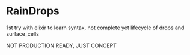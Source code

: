 # RainDrops
1st try with elixir to learn syntax, not complete yet lifecycle of drops and surface_cells

NOT PRODUCTION READY, JUST CONCEPT 
